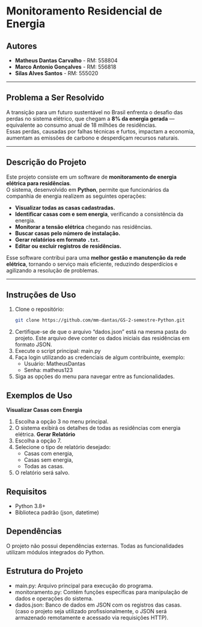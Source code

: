 # Monitoramento Residencial de Energia

## Autores
- **Matheus Dantas Carvalho** - RM: 558804  
- **Marco Antonio Gonçalves** - RM: 556818  
- **Silas Alves Santos** - RM: 555020  

---

## Problema a Ser Resolvido
A transição para um futuro sustentável no Brasil enfrenta o desafio das perdas no sistema elétrico, que chegam a **8% da energia gerada** — equivalente ao consumo anual de 18 milhões de residências.  
Essas perdas, causadas por falhas técnicas e furtos, impactam a economia, aumentam as emissões de carbono e desperdiçam recursos naturais.  

---

## Descrição do Projeto
Este projeto consiste em um software de **monitoramento de energia elétrica para residências**.  
O sistema, desenvolvido em **Python**, permite que funcionários da companhia de energia realizem as seguintes operações:  

- **Visualizar todas as casas cadastradas.**  
- **Identificar casas com e sem energia**, verificando a consistência da energia.  
- **Monitorar a tensão elétrica** chegando nas residências.  
- **Buscar casas pelo número de instalação.**  
- **Gerar relatórios em formato `.txt`.**  
- **Editar ou excluir registros de residências.**  

Esse software contribui para uma **melhor gestão e manutenção da rede elétrica**, tornando o serviço mais eficiente, reduzindo desperdícios e agilizando a resolução de problemas.  

---

## Instruções de Uso

1. Clone o repositório:
   ```bash
   git clone https://github.com/mm-dantas/GS-2-semestre-Python.git
2.	Certifique-se de que o arquivo “dados.json” está na mesma pasta do projeto. Este arquivo deve conter os dados iniciais das residências em formato JSON.
3.	Execute o script principal: main.py
4.	Faça login utilizando as credenciais de algum contribuinte, exemplo:
    -	Usuário: MatheusDantas
    -	Senha: matheus123
5.	Siga as opções do menu para navegar entre as funcionalidades.

## Exemplos de Uso
**Visualizar Casas com Energia**
1.	Escolha a opção 3 no menu principal.
2.	O sistema exibirá os detalhes de todas as residências com energia elétrica.
**Gerar Relatório**
1.	Escolha a opção 7.
2.	Selecione o tipo de relatório desejado:
    - Casas com energia,
    - Casas sem energia,
    - Todas as casas.
3.	O relatório será salvo.

## Requisitos
- Python 3.8+
- Biblioteca padrão (json, datetime)

## Dependências
O projeto não possui dependências externas. Todas as funcionalidades utilizam módulos integrados do Python.

## Estrutura do Projeto
- main.py: Arquivo principal para execução do programa.
- monitoramento.py: Contém funções específicas para manipulação de dados e operações do sistema.
- dados.json: Banco de dados em JSON com os registros das casas. (caso o projeto seja utilizado profissionalmente, o JSON será armazenado remotamente e acessado via requisições HTTP).
